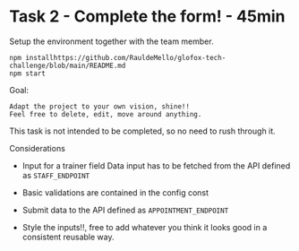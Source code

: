 # Task 2 - Complete the form! - 45min

Setup the environment together with the team member.
```
npm installhttps://github.com/RauldeMello/glofox-tech-challenge/blob/main/README.md
npm start
```

Goal:
```
Adapt the project to your own vision, shine!!
Feel free to delete, edit, move around anything.
```

This task is not intended to be completed, so no need to rush through it.

Considerations

- Input for a trainer field
    Data input has to be fetched from the API defined as `STAFF_ENDPOINT`

- Basic validations are contained in the config const

- Submit data to the API defined as `APPOINTMENT_ENDPOINT`

- Style the inputs!!, free to add whatever you think it looks good in a consistent reusable way.

